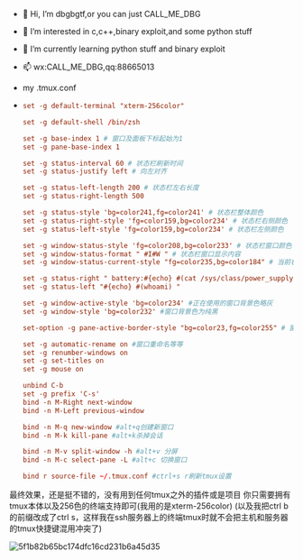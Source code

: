 - 👋 Hi, I’m dbgbgtf,or you can just CALL_ME_DBG
- 👀 I’m interested in c,c++,binary exploit,and some python stuff
- 🌱 I’m currently learning python stuff and binary exploit
- 📫 wx:CALL_ME_DBG,qq:88665013

- my .tmux.conf
- ```.conf
  set -g default-terminal "xterm-256color"

  set -g default-shell /bin/zsh

  set -g base-index 1 # 窗口及面板下标起始为1
  set -g pane-base-index 1

  set -g status-interval 60 # 状态栏刷新时间
  set -g status-justify left # 向左对齐

  set -g status-left-length 200 # 状态栏左右长度
  set -g status-right-length 500

  set -g status-style 'bg=color241,fg=color241' # 状态栏整体颜色
  set -g status-right-style 'fg=color159,bg=color234' # 状态栏右侧颜色
  set -g status-left-style 'fg=color159,bg=color234' # 状态栏左侧颜色

  set -g window-status-style 'fg=color208,bg=color233' # 状态栏窗口颜色
  set -g window-status-format " #I#W " # 状态栏窗口显示内容
  set -g window-status-current-style "fg=color235,bg=color184" # 当前状态栏窗口颜色i
  
  set -g status-right " battery:#{echo} #(cat /sys/class/power_supply/BAT1/capacity)% | %A %Y-%m-%d %H:%M"
  set -g status-left "#{echo} #(whoami) "

  set -g window-active-style 'bg=color234' #正在使用的窗口背景色略灰
  set -g window-style 'bg=color232' #窗口背景色为纯黑

  set-option -g pane-active-border-style "bg=color23,fg=color255" # 窗口分割线

  set -g automatic-rename on #窗口重命名等等
  set -g renumber-windows on
  set -g set-titles on
  set -g mouse on

  unbind C-b
  set -g prefix 'C-s'
  bind -n M-Right next-window
  bind -n M-Left previous-window
  
  bind -n M-q new-window #alt+q创建新窗口
  bind -n M-k kill-pane #alt+k杀掉会话
  
  bind -n M-v split-window -h #alt+v 分屏
  bind -n M-c select-pane -L #alt+c 切换窗口
  
  bind r source-file ~/.tmux.conf #ctrl+s r刷新tmux设置
  ```
最终效果，还是挺不错的，没有用到任何tmux之外的插件或是项目
你只需要拥有tmux本体以及256色的终端支持即可(我用的是xterm-256color)
(以及我把ctrl b的前缀改成了ctrl s，这样我在ssh服务器上的终端tmux时就不会把主机和服务器的tmux快捷键混用冲突了)

![5f1b82b65bc174dfc16cd231b6a45d35](https://github.com/user-attachments/assets/9b3fbf87-5518-4359-902e-2406a998b2d1)


